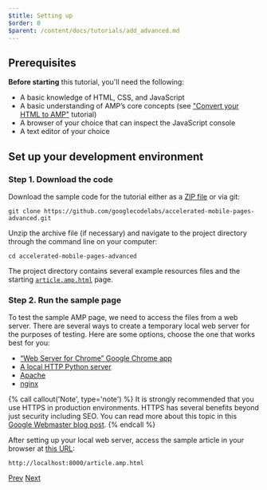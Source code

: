```yaml
---
$title: Setting up
$order: 0
$parent: /content/docs/tutorials/add_advanced.md
---
```


## Prerequisites

**Before starting** this tutorial, you'll need the following:

- A basic knowledge of HTML, CSS, and JavaScript
- A basic understanding of AMP’s core concepts (see ["Convert your HTML to AMP"](/docs/tutorials/converting.html) tutorial)
- A browser of your choice that can inspect the JavaScript console
- A text editor of your choice

## Set up your development environment

### Step 1. Download the code

Download the sample code for the tutorial either as a [ZIP file](https://github.com/googlecodelabs/accelerated-mobile-pages-advanced/archive/master.zip) or via git:

```shell
git clone https://github.com/googlecodelabs/accelerated-mobile-pages-advanced.git
```

Unzip the archive file (if necessary) and navigate to the project directory through the command line on your computer: 

```shell
cd accelerated-mobile-pages-advanced
```

The project directory contains several example resources files and the starting [`article.amp.html`](https://github.com/googlecodelabs/accelerated-mobile-pages-advanced/blob/master/article.amp.html) page.

### Step 2. Run the sample page

To test the sample AMP page, we need to access the files from a web server. There are several ways to create a temporary local web server for the purposes of testing.  Here are some options, choose the one that works best for you:

- [“Web Server for Chrome” Google Chrome app](https://chrome.google.com/webstore/detail/web-server-for-chrome/ofhbbkphhbklhfoeikjpcbhemlocgigb)
- [A local HTTP Python server](https://developer.mozilla.org/en-US/docs/Learn/Common_questions/set_up_a_local_testing_server#Running_a_simple_local_HTTP_server)
- [Apache](https://httpd.apache.org/docs/2.4/getting-started.html)
- [nginx](http://nginx.org/)

{% call callout('Note', type='note') %}
It is strongly recommended that you use HTTPS in production environments. HTTPS has several benefits beyond just security including SEO. You can read more about this topic in this [Google Webmaster blog post](https://webmasters.googleblog.com/2014/08/https-as-ranking-signal.html).
{% endcall %}

After setting up your local web server, access the sample article in your browser at [this URL](http://localhost:8000/article.amp.html):

```text
http://localhost:8000/article.amp.html
```

<div class="prev-next-buttons">
  <a class="button prev-button" href="/docs/tutorials/add_advanced.html"><span class="arrow-prev">Prev</span></a>
  <a class="button next-button" href="/docs/tutorials/add_advanced/review_code.html"><span class="arrow-next">Next</span></a>
</div>
